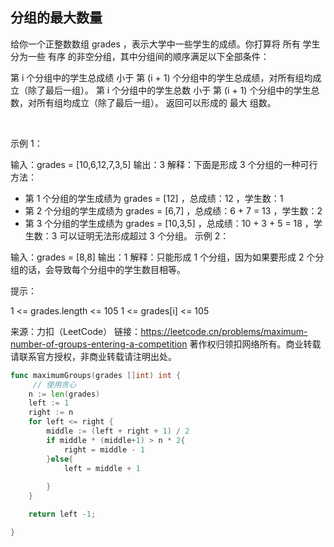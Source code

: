 ##  分组的最大数量
给你一个正整数数组 grades ，表示大学中一些学生的成绩。你打算将 所有 学生分为一些 有序 的非空分组，其中分组间的顺序满足以下全部条件：

第 i 个分组中的学生总成绩 小于 第 (i + 1) 个分组中的学生总成绩，对所有组均成立（除了最后一组）。
第 i 个分组中的学生总数 小于 第 (i + 1) 个分组中的学生总数，对所有组均成立（除了最后一组）。
返回可以形成的 最大 组数。

 

示例 1：

输入：grades = [10,6,12,7,3,5]
输出：3
解释：下面是形成 3 个分组的一种可行方法：
- 第 1 个分组的学生成绩为 grades = [12] ，总成绩：12 ，学生数：1
- 第 2 个分组的学生成绩为 grades = [6,7] ，总成绩：6 + 7 = 13 ，学生数：2
- 第 3 个分组的学生成绩为 grades = [10,3,5] ，总成绩：10 + 3 + 5 = 18 ，学生数：3 
可以证明无法形成超过 3 个分组。
示例 2：

输入：grades = [8,8]
输出：1
解释：只能形成 1 个分组，因为如果要形成 2 个分组的话，会导致每个分组中的学生数目相等。
 

提示：

1 <= grades.length <= 105
1 <= grades[i] <= 105

来源：力扣（LeetCode）
链接：https://leetcode.cn/problems/maximum-number-of-groups-entering-a-competition
著作权归领扣网络所有。商业转载请联系官方授权，非商业转载请注明出处。
```go
func maximumGroups(grades []int) int {
     // 使用贪心
    n := len(grades)
    left := 1
    right := n
    for left <= right {
        middle := (left + right + 1) / 2
        if middle * (middle+1) > n * 2{
            right = middle - 1
        }else{
            left = middle + 1
            
        }
    }

    return left -1;

}

```
